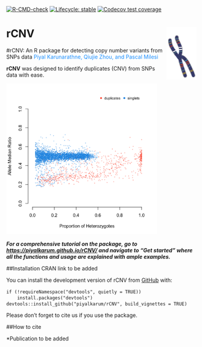 <!-- badges: start -->

[![R-CMD-check](https://github.com/piyalkarum/rCNV/workflows/R-CMD-check/badge.svg)](https://github.com/piyalkarum/rCNV/actions)
[![Lifecycle:
stable](https://img.shields.io/badge/lifecycle-stable-brightgreen.svg)](https://lifecycle.r-lib.org/articles/stages.html#stable)
[![Codecov test
coverage](https://codecov.io/gh/piyalkarum/rCNV/branch/master/graph/badge.svg)](https://app.codecov.io/gh/piyalkarum/rCNV?branch=master)
<!-- badges: end -->

# rCNV <img src='man/figures/logo.png' align='right' height='139' />

#rCNV: An R package for detecting copy number variants from SNPs data
<span style="color: dodgerblue;">Piyal Karunarathne, Qiujie Zhou, and
Pascal Milesi</span>

**rCNV** was designed to identify duplicates (CNV) from SNPs data with
ease.

<img src="vignettes/dupPlot.png" width="400" />

***For a comprehensive tutorial on the package, go to
<https://piyalkarum.github.io/rCNV/> and navigate to “Get started” where
all the functions and usage are explained with ample examples.***

##Installation CRAN link to be added

You can install the development version of rCNV from
[GitHub](https://github.com/) with:

    if (!requireNamespace("devtools", quietly = TRUE)) 
        install.packages("devtools") 
    devtools::install_github("piyalkarum/rCNV", build_vignettes = TRUE)

Please don’t forget to cite us if you use the package.

##How to cite

\*Publication to be added
